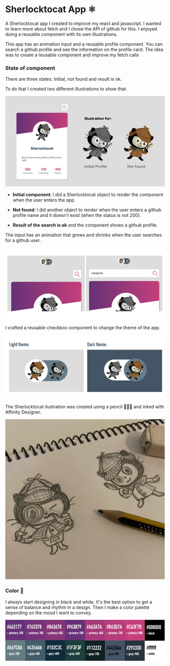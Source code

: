 # Sherlocktocat App ⚛️ 

A Sherlocktocat app I created to improve my react and javascript. I wanted to learn more about fetch and I chose the API of github for this. I enjoyed doing a reusable component with its own illustrations.

This app has an animation input and a reusable profile component. You can search a github profile and see the information on the profile card. The idea was to create a reusable component and improve my fetch calls

### State of component

There are three states: Initial, not found and result is ok.

To do that I created two different illustrations to show that. 

![pencil](./README_img/component.png)

- **Initial component**: I did a Sherlocktocat object to render the component when the user enters the app.

- **Not found**: I did another object to render when the user enters a github profile name and it doesn't exist (when the status is not 200).

- **Result of the search is ok** and the component shows a github profile.

The input has an animation that grows and shrinks when the user searches for a github user. 

![input](./README_img/input.jpg)

I crafted a reusable checkbox component to change the theme of the app.

![checkbox](./README_img/checkbox.jpg)

The Sherlocktocat ilustration was created using a pencil 👩🏻‍🎨 and inked with Affinity Designer.

![pencil](./README_img/sherlocktocat_pencil.jpg)


### Color 🌈 

I always start designing in black and white. It's the best option to get a sense of balance and rhythm in a design. Then I make a color palette depending on the mood I want to convey.

![color](./README_img/colorspalette.png)